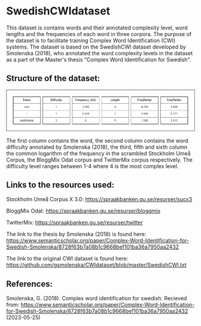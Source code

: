 # SwedishCWIdataset

This dataset is contains words and their annotated complexity level, word lengths and the frequencies of each word in three corpora. The purpose of the dataset is to facilitate training Complex Word Identification (CWI) systems. The dataset is based on the SwedishCWI dataset developed by Smolenska (2018), who annotated the word complexity levels in the dataset as a part of the Master's thesis "Complex Word Identification for Swedish".

## Structure of the dataset:


![A picture showing the structure of the dataset](images/dataset_structure.png?raw=true "Title")

The first column contains the word, the second column contains the word difficulty annotated by Smolenska (2018), the third, fifth and sixth column the common logarithm of the frequency in the scrambled Stockholm Umeå Corpus, the BloggMix Odat corpus and TwitterMix corpus respectively. The difficulty level ranges between 1-4 where 4 is the most complex level. 



## Links to the resources used:

Stockholm Umeå Corpus X 3.0: https://spraakbanken.gu.se/resurser/sucx3

BloggMix Odat: https://spraakbanken.gu.se/resurser/bloggmix

TwitterMix: https://spraakbanken.gu.se/resurser/twitter


The link to the thesis by Smolenska (2018) is found here: https://www.semanticscholar.org/paper/Complex-Word-Identification-for-Swedish-Smolenska/8728f63b7a08b1c9668bef101ba36a7950aa2432

The link to the original CWI dataset is found here: https://github.com/gsmolenska/CWIdataset/blob/master/SwedishCWI.txt


## References: 
Smolenska, G. (2018). Complex word identification for swedish. Recieved from: https://www.semanticscholar.org/paper/Complex-Word-Identification-for-Swedish-Smolenska/8728f63b7a08b1c9668bef101ba36a7950aa2432 (2023-05-25)
